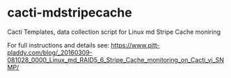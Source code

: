 # cacti-mdstripecache
Cacti Templates, data collection script for Linux md Stripe Cache moniring

For full instructions and details see: https://www.pitt-pladdy.com/blog/_20160309-081028_0000_Linux_md_RAID5_6_Stripe_Cache_monitoring_on_Cacti_vi_SNMP/

